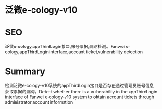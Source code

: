 # 泛微e-cology-v10
# SEO
泛微e-cology,appThirdLogin接口,账号票据,漏洞检测。Fanwei e-cology,appThirdLogin interface,account ticket,vulnerability detection
# Summary
检测泛微e-cology-v10系统的appThirdLogin接口是否存在通过管理员账号信息获取票据的漏洞。Detect whether there is a vulnerability in the appThirdLogin interface of Fanwei e-cology-v10 system to obtain account tickets through administrator account information
